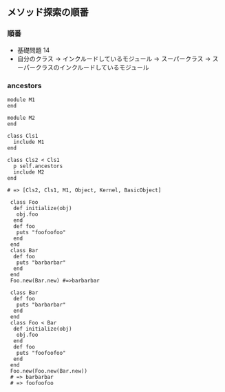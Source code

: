 ## メソッド探索の順番

### 順番

- 基礎問題 14
- 自分のクラス → インクルードしているモジュール → スーパークラス → スーパークラスのインクルードしているモジュール

### ancestors

```
module M1
end

module M2
end

class Cls1
  include M1
end

class Cls2 < Cls1
  p self.ancestors
  include M2
end

# => [Cls2, Cls1, M1, Object, Kernel, BasicObject]
```

```
 class Foo
  def initialize(obj)
   obj.foo
  end
  def foo
   puts "foofoofoo"
  end
 end
 class Bar
  def foo
   puts "barbarbar"
  end
 end
 Foo.new(Bar.new) #=>barbarbar
```

```
 class Bar
  def foo
   puts "barbarbar"
  end
 end
 class Foo < Bar
  def initialize(obj)
   obj.foo
  end
  def foo
   puts "foofoofoo"
  end
 end
 Foo.new(Foo.new(Bar.new))
 # => barbarbar
 # => foofoofoo
```
